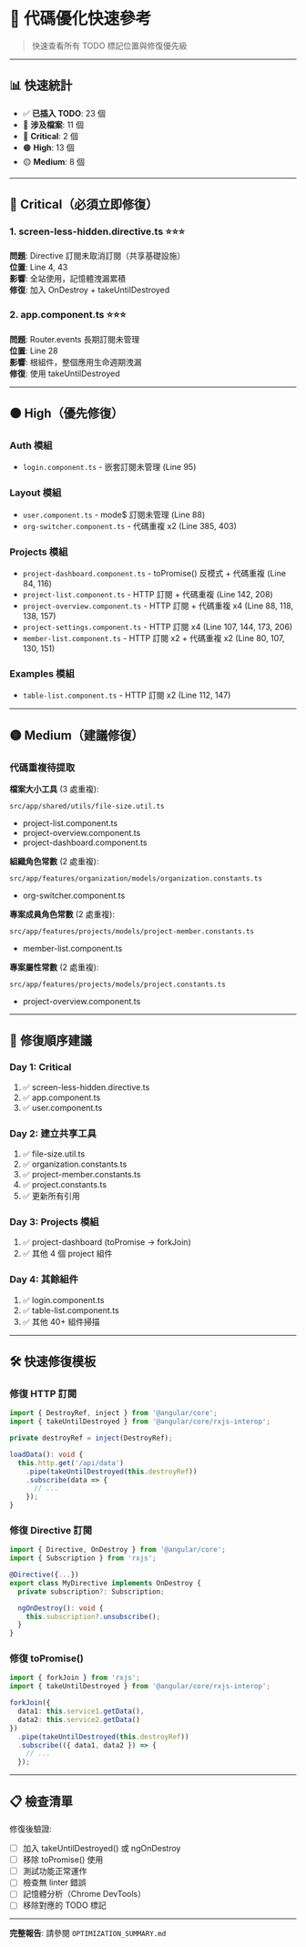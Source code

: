# 🚀 代碼優化快速參考

> 快速查看所有 TODO 標記位置與修復優先級

---

## 📊 快速統計

- ✅ **已插入 TODO**: 23 個
- 📁 **涉及檔案**: 11 個  
- 🔴 **Critical**: 2 個
- 🟠 **High**: 13 個
- 🟡 **Medium**: 8 個

---

## 🔴 Critical（必須立即修復）

### 1. screen-less-hidden.directive.ts ⭐⭐⭐
**問題**: Directive 訂閱未取消訂閱（共享基礎設施）  
**位置**: Line 4, 43  
**影響**: 全站使用，記憶體洩漏累積  
**修復**: 加入 OnDestroy + takeUntilDestroyed  

### 2. app.component.ts ⭐⭐⭐
**問題**: Router.events 長期訂閱未管理  
**位置**: Line 28  
**影響**: 根組件，整個應用生命週期洩漏  
**修復**: 使用 takeUntilDestroyed  

---

## 🟠 High（優先修復）

### Auth 模組
- `login.component.ts` - 嵌套訂閱未管理 (Line 95)

### Layout 模組
- `user.component.ts` - mode$ 訂閱未管理 (Line 88)
- `org-switcher.component.ts` - 代碼重複 x2 (Line 385, 403)

### Projects 模組
- `project-dashboard.component.ts` - toPromise() 反模式 + 代碼重複 (Line 84, 116)
- `project-list.component.ts` - HTTP 訂閱 + 代碼重複 (Line 142, 208)
- `project-overview.component.ts` - HTTP 訂閱 + 代碼重複 x4 (Line 88, 118, 138, 157)
- `project-settings.component.ts` - HTTP 訂閱 x4 (Line 107, 144, 173, 206)
- `member-list.component.ts` - HTTP 訂閱 x2 + 代碼重複 x2 (Line 80, 107, 130, 151)

### Examples 模組
- `table-list.component.ts` - HTTP 訂閱 x2 (Line 112, 147)

---

## 🟡 Medium（建議修復）

### 代碼重複待提取

**檔案大小工具** (3 處重複):
```
src/app/shared/utils/file-size.util.ts
```
- project-list.component.ts
- project-overview.component.ts  
- project-dashboard.component.ts

**組織角色常數** (2 處重複):
```
src/app/features/organization/models/organization.constants.ts
```
- org-switcher.component.ts

**專案成員角色常數** (2 處重複):
```
src/app/features/projects/models/project-member.constants.ts
```
- member-list.component.ts

**專案屬性常數** (2 處重複):
```
src/app/features/projects/models/project.constants.ts
```
- project-overview.component.ts

---

## 🎯 修復順序建議

### Day 1: Critical
1. ✅ screen-less-hidden.directive.ts
2. ✅ app.component.ts
3. ✅ user.component.ts

### Day 2: 建立共享工具
1. ✅ file-size.util.ts
2. ✅ organization.constants.ts
3. ✅ project-member.constants.ts
4. ✅ project.constants.ts
5. ✅ 更新所有引用

### Day 3: Projects 模組
1. ✅ project-dashboard (toPromise → forkJoin)
2. ✅ 其他 4 個 project 組件

### Day 4: 其餘組件
1. ✅ login.component.ts
2. ✅ table-list.component.ts
3. ✅ 其他 40+ 組件掃描

---

## 🛠️ 快速修復模板

### 修復 HTTP 訂閱
```typescript
import { DestroyRef, inject } from '@angular/core';
import { takeUntilDestroyed } from '@angular/core/rxjs-interop';

private destroyRef = inject(DestroyRef);

loadData(): void {
  this.http.get('/api/data')
    .pipe(takeUntilDestroyed(this.destroyRef))
    .subscribe(data => {
      // ...
    });
}
```

### 修復 Directive 訂閱
```typescript
import { Directive, OnDestroy } from '@angular/core';
import { Subscription } from 'rxjs';

@Directive({...})
export class MyDirective implements OnDestroy {
  private subscription?: Subscription;

  ngOnDestroy(): void {
    this.subscription?.unsubscribe();
  }
}
```

### 修復 toPromise()
```typescript
import { forkJoin } from 'rxjs';
import { takeUntilDestroyed } from '@angular/core/rxjs-interop';

forkJoin({
  data1: this.service1.getData(),
  data2: this.service2.getData()
})
  .pipe(takeUntilDestroyed(this.destroyRef))
  .subscribe(({ data1, data2 }) => {
    // ...
  });
```

---

## 📋 檢查清單

修復後驗證:
- [ ] 加入 takeUntilDestroyed() 或 ngOnDestroy
- [ ] 移除 toPromise() 使用
- [ ] 測試功能正常運作
- [ ] 檢查無 linter 錯誤
- [ ] 記憶體分析（Chrome DevTools）
- [ ] 移除對應的 TODO 標記

---

**完整報告**: 請參閱 `OPTIMIZATION_SUMMARY.md`

